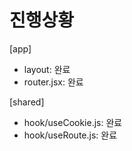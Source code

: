 # 진행상황


[app]
- layout: 완료
- router.jsx: 완료





[shared]
- hook/useCookie.js: 완료
- hook/useRoute.js: 완료



  